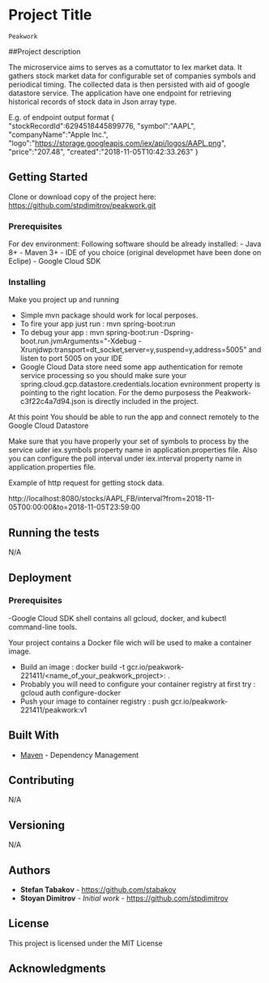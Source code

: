 # Project Title
	Peakwork
	
##Project description

 The microservice aims to serves as a comuttator to Iex market data.
 It gathers stock market data for configurable set of companies symbols and periodical timing.
 The collected data is then persisted with aid of google datastore service.
 The application have one endpoint for retrieving historical records of stock data in Json array type.
	
 E.g. of endpoint output format 
 {  
   "stockRecordId":6294518445899776,
   "symbol":"AAPL",
   "companyName":"Apple Inc.",
   "logo":"https://storage.googleapis.com/iex/api/logos/AAPL.png",
   "price":"207.48",
   "created":"2018-11-05T10:42:33.263"
 }
	
## Getting Started

 Clone or download copy of the project here: https://github.com/stpdimitrov/peakwork.git

### Prerequisites

 For dev environment:
	Following software should be already installed:
	- Java 8+
	- Maven 3+
	- IDE of you choice (original developmet have been done on Eclipe)
	- Google Cloud SDK
	
### Installing

 Make you project up and running
 - Simple mvn package should work for local perposes.
 - To fire your app just run : mvn spring-boot:run
 - To debug your app : mvn spring-boot:run -Dspring-boot.run.jvmArguments="-Xdebug -Xrunjdwp:transport=dt_socket,server=y,suspend=y,address=5005" and listen to port 5005 on your IDE
 - Google Cloud Data store need some app authentication for remote service processing so you should make sure your spring.cloud.gcp.datastore.credentials.location evnironment property 
 is pointing to the right location. For the demo purposess the Peakwork-c3f22c4a7d94.json is directly included in the project.

 At this point You should be able to run the app and connect remotely to the Google Cloud Datastore

 Make sure that you have properly your set of symbols to process by the service uder iex.symbols property name in application.properties file.
 Also you can configure the poll interval under iex.interval property name in application.properties file.

 Example of http request for getting stock data.

 http://localhost:8080/stocks/AAPL,FB/interval?from=2018-11-05T00:00:00&to=2018-11-05T23:59:00

## Running the tests

N/A

## Deployment

### Prerequisites

 -Google Cloud SDK shell contains all gcloud, docker, and kubectl command-line tools.

 Your project contains a Docker file wich will be used to make a container image.
 - Build an image : docker build -t gcr.io/peakwork-221411/<name_of_your_peakwork_project>:<version> .
 - Probably you will need to configure your container registry at first try : gcloud auth configure-docker
 - Push your image to container registry : push gcr.io/peakwork-221411/peakwork:v1


## Built With

* [Maven](https://maven.apache.org/) - Dependency Management

## Contributing

N/A

## Versioning

N/A

## Authors

* **Stefan Tabakov** - https://github.com/stabakov
* **Stoyan Dimitrov** - *Initial work* - https://github.com/stpdimitrov

## License

This project is licensed under the MIT License

## Acknowledgments